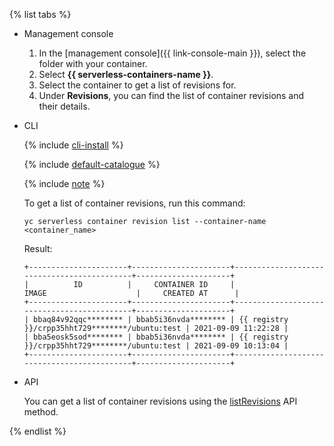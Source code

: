 {% list tabs %}

- Management console

   1. In the [management console]({{ link-console-main }}), select the folder with your container.
   1. Select **{{ serverless-containers-name }}**.
   1. Select the container to get a list of revisions for.
   1. Under **Revisions**, you can find the list of container revisions and their details.

- CLI

   {% include [cli-install](../cli-install.md) %}

   {% include [default-catalogue](../default-catalogue.md) %}

   {% include [note](./sc-list-note.md) %}

   To get a list of container revisions, run this command:

   ```
   yc serverless container revision list --container-name <container_name>
   ```

   Result:

   ```
   +----------------------+----------------------+--------------------------------------------+---------------------+
   |          ID          |     CONTAINER ID     |                   IMAGE                    |     CREATED AT      |
   +----------------------+----------------------+--------------------------------------------+---------------------+
   | bbaq84v92qqc******** | bbab5i36nvda******** | {{ registry }}/crpp35hht729********/ubuntu:test | 2021-09-09 11:22:28 |
   | bba5eosk5sod******** | bbab5i36nvda******** | {{ registry }}/crpp35hht729********/ubuntu:test | 2021-09-09 10:13:04 |
   +----------------------+----------------------+--------------------------------------------+---------------------+
   ```

- API

   You can get a list of container revisions using the [listRevisions](../../serverless-containers/containers/api-ref/Container/listRevisions.md) API method.

{% endlist %}